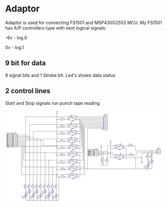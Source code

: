 # Adaptor 
Adaptor is used for connecting FS1501 and MSP430G2553 MCU.
My FS1501 has A/P controllers type with next logical signals:

-6v - log.0

0v - log.1

## 9 bit for data
8 signal bits and 1 Strobe bit. Led's shows data status

## 2 control lines

Start and Stop signals run punch tape reading

![alt text](https://github.com/radiolok/fs1501/blob/master/img/adaptor.jpg)
